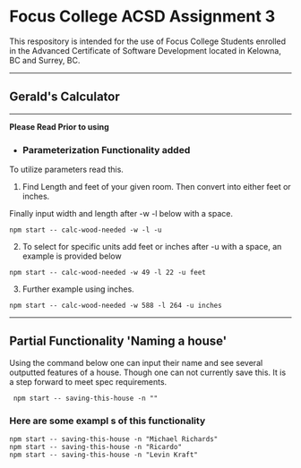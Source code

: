 # Focus College ACSD Assignment 3

This respository is intended for the use of Focus College Students enrolled in the Advanced Certificate of Software Development located in Kelowna, BC and Surrey, BC.

---

## Gerald's Calculator 
---
__Please Read Prior to using__

* ### Parameterization Functionality added


To utilize parameters read this.

1. Find Length and feet of your given room. Then convert into either feet or inches.

Finally input width and length after -w -l below with a space. 
~~~~
npm start -- calc-wood-needed -w -l -u 

~~~~

2. To select for specific units add feet or inches after -u with a space, an example is provided below

~~~~~
npm start -- calc-wood-needed -w 49 -l 22 -u feet
~~~~~~
3. Further example using inches.

~~~~~~
npm start -- calc-wood-needed -w 588 -l 264 -u inches
~~~~~~

-----------------------

## Partial Functionality 'Naming a house'

Using the command below one can input their name and see several outputted features of a house. Though one can not currently save this. It is a step forward to meet spec requirements.
~~~~
 npm start -- saving-this-house -n ""
~~~~

### Here are some exampl s of this functionality

~~~~~~
npm start -- saving-this-house -n "Michael Richards"
npm start -- saving-this-house -n "Ricardo"
npm start -- saving-this-house -n "Levin Kraft"
~~~~~~~~


